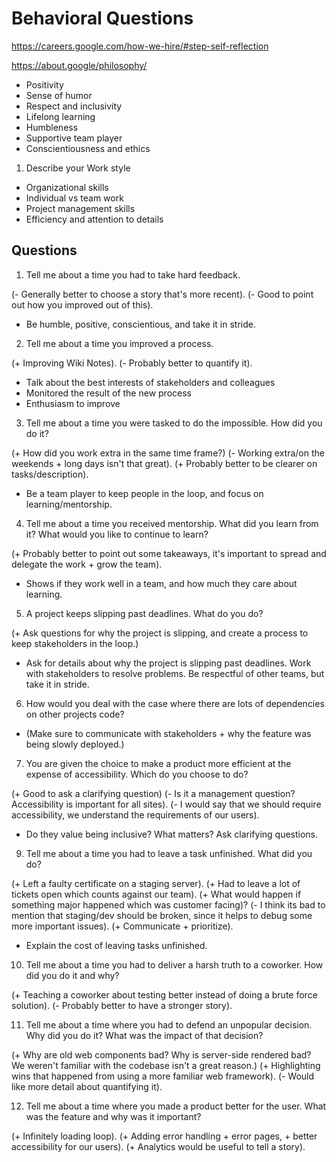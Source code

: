 # Behavioral Questions

https://careers.google.com/how-we-hire/#step-self-reflection

https://about.google/philosophy/

- Positivity
- Sense of humor
- Respect and inclusivity
- Lifelong learning
- Humbleness
- Supportive team player
- Conscientiousness and ethics

1. Describe your Work style

- Organizational skills
- Individual vs team work
- Project management skills
- Efficiency and attention to details

## Questions

1. Tell me about a time you had to take hard feedback.

(- Generally better to choose a story that's more recent).
(- Good to point out how you improved out of this).

- Be humble, positive, conscientious, and take it in stride.

2. Tell me about a time you improved a process.

(+ Improving Wiki Notes).
(- Probably better to quantify it).

- Talk about the best interests of stakeholders and colleagues
- Monitored the result of the new process
- Enthusiasm to improve

3. Tell me about a time you were tasked to do the impossible. How did
   you do it?

(+ How did you work extra in the same time frame?)
(- Working extra/on the weekends + long days isn't that great).
(+ Probably better to be clearer on tasks/description).

- Be a team player to keep people in the loop, and focus on
  learning/mentorship.

4. Tell me about a time you received mentorship. What did you learn from
   it? What would you like to continue to learn?

(+ Probably better to point out some takeaways, it's important to spread
and delegate the work + grow the team).

- Shows if they work well in a team, and how much they care about
  learning.

5. A project keeps slipping past deadlines. What do you do?

(+ Ask questions for why the project is slipping, and create a process to
keep stakeholders in the loop.)

- Ask for details about why the project is slipping past deadlines. Work
  with stakeholders to resolve problems. Be respectful of other teams,
  but take it in stride.

6. How would you deal with the case where there are lots of dependencies
   on other projects code?

- (Make sure to communicate with stakeholders + why the feature was being
  slowly deployed.)

7. You are given the choice to make a product more efficient at the
   expense of accessibility. Which do you choose to do?

(+ Good to ask a clarifying question)
(- Is it a management question? Accessibility is important for all sites).
(- I would say that we should require accessibility, we understand the
requirements of our users).

- Do they value being inclusive? What matters? Ask clarifying questions.

9. Tell me about a time you had to leave a task unfinished. What did you
   do?

(+ Left a faulty certificate on a staging server).
(+ Had to leave a lot of tickets open which counts against our team).
(+ What would happen if something major happened which was customer
facing)?
(- I think its bad to mention that staging/dev should be broken, since it
helps to debug some more important issues).
(+ Communicate + prioritize).

- Explain the cost of leaving tasks unfinished.

10. Tell me about a time you had to deliver a harsh truth to a coworker.
    How did you do it and why?

(+ Teaching a coworker about testing better instead of doing a brute
force solution).
(- Probably better to have a stronger story).

11. Tell me about a time where you had to defend an unpopular decision.
    Why did you do it? What was the impact of that decision?

(+ Why are old web components bad? Why is server-side rendered bad? We
weren't familiar with the codebase isn't a great reason.)
(+ Highlighting wins that happened from using a more familiar web
framework).
(- Would like more detail about quantifying it).

12. Tell me about a time where you made a product better for the user.
    What was the feature and why was it important?

(+ Infinitely loading loop).
(+ Adding error handling + error pages, + better accessibility for our
users).
(+ Analytics would be useful to tell a story).

